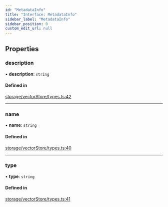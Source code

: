 ```yaml
---
id: "MetadataInfo"
title: "Interface: MetadataInfo"
sidebar_label: "MetadataInfo"
sidebar_position: 0
custom_edit_url: null
---
```


## Properties

### description

• **description**: `string`

#### Defined in

[storage/vectorStore/types.ts:42](https://github.com/run-llama/LlamaIndexTS/blob/main/packages/core/src/storage/vectorStore/types.ts#L42)

___

### name

• **name**: `string`

#### Defined in

[storage/vectorStore/types.ts:40](https://github.com/run-llama/LlamaIndexTS/blob/main/packages/core/src/storage/vectorStore/types.ts#L40)

___

### type

• **type**: `string`

#### Defined in

[storage/vectorStore/types.ts:41](https://github.com/run-llama/LlamaIndexTS/blob/main/packages/core/src/storage/vectorStore/types.ts#L41)
